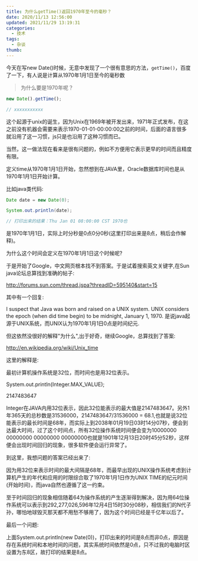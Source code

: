 ```yaml
---
title: 为什么getTime()返回1970年至今的毫秒？
date: 2020/11/13 12:56:00
updated: 2021/11/29 13:19:31
categories: 
  - 技术
tags: 
  - 杂谈
thumb: 
---
```




今天在写new Date()时候，无意中发现了一个很有意思的方法，`getTime()`，百度了一下，有人说是计算从1970年1月1日至今的毫秒数

<!-- more -->
>为什么要是1970年呢？

````js
new Date().getTime();

// xxxxxxxxxxx
````

这个起源于unix的诞生，因为Unix在1969年被开发出来，1971年正式发布，在这之前没有机器会需要来表示1970-01-01-00:00:00之前的时间，后面的语言很多就沿用了这一习惯，js只是也沿用了这种习惯而已。

当然，这一做法现在看来是很有问题的，例如不方便用它表示更早的时间而且精度有限。

定义time从1970年1月1日开始，忽然想到在JAVA里，Oracle数据库时间也是从1970年1月1日开始计算。

比如java类代码:

````java
Date date = new Date(0);

System.out.println(date);

// 打印出来的结果：Thu Jan 01 08:00:00 CST 1970也
````



是1970年1月1日，实际上时分秒是0点0分0秒(这里打印出来是8点，稍后会作解释)。

为什么这个时间会定义在1970年1月1日这个时候呢?

于是开始了Google，中文网页根本找不到答案。于是试着搜索英文关键字,在Sun java论坛总算找到准确的帖子:

http://forums.sun.com/thread.jspa?threadID=595140&start=15

其中有一个回复:

I suspect that Java was born and raised on a UNIX system.
UNIX considers the epoch (when did time begin) to be midnight, January 1, 1970. 
是说java起源于UNIX系统，而UNIX认为1970年1月1日0点是时间纪元.


但这依然没很好的解释"为什么",出于好奇，继续Google，总算找到了答案:

http://en.wikipedia.org/wiki/Unix_time

这里的解释是:

最初计算机操作系统是32位，而时间也是用32位表示。

System.out.println(Integer.MAX_VALUE);

2147483647

Integer在JAVA内用32位表示，因此32位能表示的最大值是2147483647。另外1年365天的总秒数是31536000，2147483647/31536000 = 68.1,也就是说32位能表示的最长时间是68年，而实际上到2038年01月19日03时14分07秒，便会到达最大时间，过了这个时间点，所有32位操作系统时间便会变为10000000 00000000 00000000 00000000也就是1901年12月13日20时45分52秒，这样便会出现时间回归的现象，很多软件便会运行异常了。

到这里，我想问题的答案已经出来了:

因为用32位来表示时间的最大间隔是68年，而最早出现的UNIX操作系统考虑到计算机产生的年代和应用的时限综合取了1970年1月1日作为UNIX TIME的纪元时间(开始时间)，而java自然也遵循了这一约束。

至于时间回归的现象相信随着64为操作系统的产生逐渐得到解决，因为用64位操作系统可以表示到292,277,026,596年12月4日15时30分08秒，相信我们的N代子孙，哪怕地球毁灭那天都不用愁不够用了，因为这个时间已经是千亿年以后了。


最后一个问题:

上面System.out.println(new Date(0))，打印出来的时间是8点而非0点，原因是存在系统时间和本地时间的问题，其实系统时间依然是0点，只不过我的电脑时区设置为东8区，故打印的结果是8点。
